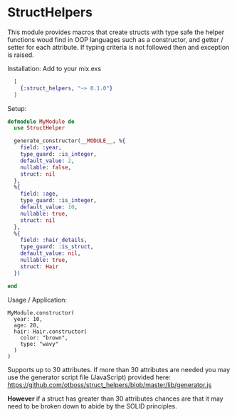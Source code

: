 # StructHelpers

  This module provides macros that create structs with type safe the helper functions woud find in OOP languages
  such as a constructor, and getter / setter for each attribute. If typing criteria is not followed then and exception
  is raised.

  Installation:
  Add to your mix.exs

  ```elixir
    [
      {:struct_helpers, "~> 0.1.0"}
    ]
  ```

  Setup:
  ```elixir
  defmodule MyModule do
    use StructHelper

    generate_constructor(__MODULE__, %{
      field: :year,
      type_guard: :is_integer,
      default_value: 2,
      nullable: false,
      struct: nil
    },
    %{
      field: :age,
      type_guard: :is_integer,
      default_value: 10,
      nullable: true,
      struct: nil
    },
    %{
      field: :hair_details,
      type_guard: :is_struct,
      default_value: nil,
      nullable: true,
      struct: Hair
    })

  end
  ```

  Usage / Application:

  ```
  MyModule.constructor(
    year: 10,
    age: 20,
    hair: Hair.constructor(
      color: "brown",
      type: "wavy"
    )
  )
  ```

  Supports up to 30 attributes. If more than 30 attributes are needed you may use the generator script file (JavaScript) provided here:
  <a href="https://github.com/otboss/struct_helpers/blob/master/lib/generator.js">https://github.com/otboss/struct_helpers/blob/master/lib/generator.js</a>

  **However** if a struct has greater than 30 attributes chances are that it may need to be broken down to abide by the SOLID principles.

